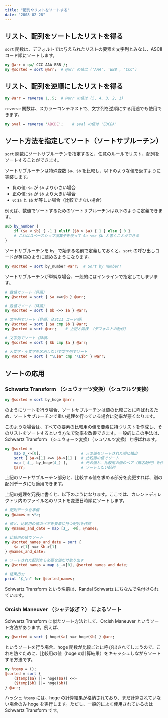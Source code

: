 ```yaml
---
title: "配列やリストをソートする"
date: "2008-02-28"
---
```


リスト、配列をソートしたリストを得る
----

`sort` 関数は、デフォルトでは与えられたリストの要素を文字列とみなし、ASCII コード順にソートします。

```perl
my @arr = qw/ CCC AAA BBB /;
my @sorted = sort @arr;  # @arr の値は ('AAA', 'BBB', 'CCC')
```


リスト、配列を逆順にしたリストを得る
----

```perl
my @arr = reverse 1..5;  # @arr の値は (5, 4, 3, 2, 1)
```

`reverse` 関数は、スカラーコンテキストで、文字列を逆順にする用途でも使用できます。

```perl
my $val = reverse 'ABCDE';    # $val の値は 'EDCBA'
```


ソート方法を指定してソート（ソートサブルーチン）
----

`sort` 関数にソートサブルーチンを指定すると、任意のルールでリスト、配列をソートすることができます。

ソートサブルーチンは特殊変数 `$a`、`$b` を比較し、以下のような値を返すように実装します。

- 負の値: `$a` が `$b` より小さい場合
- 正の値: `$a` が `$b` より大きい場合
- `0`: `$a` と `$b` が等しい場合（比較できない場合）

例えば、数値でソートするためのソートサブルーチンは以下のように定義できます。

```perl
sub by_number {
    if ($a < $b) { -1 } elsif ($b > $a) { 1 } else { 0 }
    # これはスペースシップ演算子を使って $a <=> $b と書くことができる
}
```

ソートサブルーチンを `by_` で始まる名前で定義しておくと、`sort` の呼び出しコードが英語のように読めるようになります。

```perl
my @sorted = sort by_number @arr;  # Sort by number!
```

ソートサブルーチンが単純な場合、一般的にはインラインで指定してしまいます。

```perl
# 数値でソート（昇順）
my @sorted = sort { $a <=>$b } @arr;

# 数値でソート（降順）
my @sorted = sort { $b <=> $a } @arr;

# 文字列でソート（昇順）（ASCII コード順）
my @sorted = sort { $a cmp $b } @arr;
my @sorted = sort @arr;    # 上記と同様 （デフォルトの動作）

# 文字列でソート（降順）
my @sorted = sort { $b cmp $a } @arr;

# 大文字・小文字を区別しないで文字列でソート
my @sorted = sort { "\L$a" cmp "\L$b" } @arr;
```

ソートの応用
----

### Schwartz Transform （シュウォーツ変換）（シュワルツ変換）

```perl
my @sorted = sort by_hoge @arr;
```

のようにソートを行う場合、ソートサブルーチンは値の比較ごとに呼ばれるため、ソートサブルーチンで重い処理を行っている場合に効率が悪くなります。

このような場合は、すべての要素の比較用の値を要素に持つリストを作成し、そのリストをソートするという方法で効率を改善できます。一般的にこの手法は、Schwartz Transform （シュウォーツ変換）（シュワルツ変換）と呼ばれます。

```perl
my @sorted =
    map $_->[0],                  # 元の値をソートされた順に抽出
    sort { $a->[1] <=> $b->[1] }  # 比較用の値でソート
    map [ $_, by_hoge($_) ],      # 元の値と、比較用の値のペア（無名配列）を作成
    @arr;                         # ソートしたい配列
```

上記のソートサブルーチン部分と、比較する値を求める部分を変更すれば、別の配列データにも適用できます。

上記の処理を冗長に書くと、以下のようになります。ここでは、カレントディレクトリ内のファイル名のリストを変更日時順にソートします。

```perl
# 配列データを準備
my @names = <*>;

# 値と、比較用の値のペアを要素に持つ配列を作成
my @names_and_date = map [$_, -M], @names;

# 比較用の値でソート
my @sorted_names_and_date = sort {
    $a->[1] <=> $b->[1]
} @names_and_date;

# ソートされた配列から必要な値だけ取り出す
my @sorted_names = map $_->[0], @sorted_names_and_date;

# 結果出力
print "$_\n" for @sorted_names;
```

Schwartz Transform という名前は、Randal Schwartz にちなんで名付けられています。


### Orcish Maneuver （シャチ泳ぎ？） によるソート

Schwartz Transform に似たソート方法として、Orcish Maneuver というソート方法があります。例えば、

```perl
my @sorted = sort { hoge($a) <=> hoge($b) } @arr;
```

というソートを行う場合、hoge 関数が比較ごとに呼び出されてしまうので、これを防ぐために、比較用の値（hoge の計算結果）をキャッシュしながらソートする方法です。

```perl
my %temp = ();
@sorted = sort {
    ($temp{$a} ||= hoge($a)) <=>
    ($temp{$b} ||= hoge($b))
} @arr;
```

ハッシュ `%temp` には、hoge の計算結果が格納されており、まだ計算されていない場合のみ hoge を実行します。ただし、一般的によく使用されているのは Schwartz Transform です。

